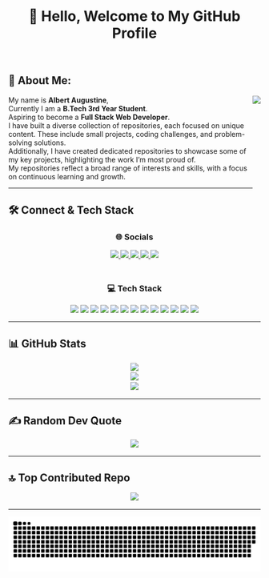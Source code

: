 <div align="center">

# 👋 Hello, Welcome to My GitHub Profile

</div>

<br>

## 💫 About Me:

<div align="left">

<img align="right" height="200" src="https://media3.giphy.com/media/v1.Y2lkPTc5MGI3NjExcWVzMDNjNWV6c2NvZXo4cTU3enpzM3R3MGJ0Z3ZhcmplaWVtbzc2NyZlcD12MV9pbnRlcm5hbF9naWZfYnlfaWQmY3Q9Zw/HscDLzkO8EOTmgkhQP/giphy.gif" />

My name is **Albert Augustine**,<br>
Currently I am a **B.Tech 3rd Year Student**.<br>
Aspiring to become a **Full Stack Web Developer**.<br>
I have built a diverse collection of repositories, each focused on unique content. These include small projects, coding challenges, and problem-solving solutions.<br>
Additionally, I have created dedicated repositories to showcase some of my key projects, highlighting the work I’m most proud of.<br>
My repositories reflect a broad range of interests and skills, with a focus on continuous learning and growth.

</div>

---

## 🛠️ Connect & Tech Stack
<!-- 🌐 Socials -->
<div align="center">
  <h3>🌐 Socials</h3>
  <p>
    <a href="https://www.linkedin.com/in/albertaugustine1884/" target="_blank">
      <img src="https://raw.githubusercontent.com/maurodesouza/profile-readme-generator/master/src/assets/icons/social/linkedin/default.svg" width="40" />
    </a>
    <a href="mailto:albertaugustine1884@gmail.com" target="_blank">
      <img src="https://raw.githubusercontent.com/maurodesouza/profile-readme-generator/master/src/assets/icons/social/gmail/default.svg" width="40" />
    </a>
    <a href="https://www.instagram.com/albert_augustine_yaknow/" target="_blank">
      <img src="https://raw.githubusercontent.com/maurodesouza/profile-readme-generator/master/src/assets/icons/social/instagram/default.svg" width="40" />
    </a>
    <a href="https://www.hackerrank.com/profile/PyroWarrior1884" target="_blank">
      <img src="https://raw.githubusercontent.com/maurodesouza/profile-readme-generator/master/src/assets/icons/social/hackerrank/default.svg" width="40" />
    </a>
    <a href="https://leetcode.com/u/albert_augustine/" target="_blank">
      <img src="https://img.icons8.com/?size=100&id=wDGo581Ea5Nf&format=png&color=000000" width="40" />
    </a>
  </p>
</div>

<!-- Spacer -->
<div style="height: 10px;"></div>

<!-- 💻 Tech Stack -->
<div align="center">
  <h3>💻 Tech Stack</h3>
  <p>
    <img src="https://img.shields.io/badge/c++-%2300599C.svg?style=plastic&logo=c%2B%2B&logoColor=white" />
    <img src="https://img.shields.io/badge/c-%2300599C.svg?style=plastic&logo=c&logoColor=white" />
    <img src="https://img.shields.io/badge/css3-%231572B6.svg?style=plastic&logo=css3&logoColor=white" />
    <img src="https://img.shields.io/badge/html5-%23E34F26.svg?style=plastic&logo=html5&logoColor=white" />
    <img src="https://img.shields.io/badge/go-%2300ADD8.svg?style=plastic&logo=go&logoColor=white" />
    <img src="https://img.shields.io/badge/java-%23ED8B00.svg?style=plastic&logo=openjdk&logoColor=white" />
    <img src="https://img.shields.io/badge/javascript-%23323330.svg?style=plastic&logo=javascript&logoColor=%23F7DF1E" />
    <img src="https://img.shields.io/badge/firebase-%23039BE5.svg?style=plastic&logo=firebase" />
    <img src="https://img.shields.io/badge/firebase-a08021?style=plastic&logo=firebase&logoColor=ffcd34" />
    <img src="https://img.shields.io/badge/react-%2320232a.svg?style=plastic&logo=react&logoColor=%2361DAFB" />
    <img src="https://img.shields.io/badge/tailwindcss-%2338B2AC.svg?style=plastic&logo=tailwind-css&logoColor=white" />
    <img src="https://img.shields.io/badge/Appwrite-%23FD366E.svg?style=plastic&logo=appwrite&logoColor=white" />
    <img src="https://img.shields.io/badge/mysql-4479A1.svg?style=plastic&logo=mysql&logoColor=white" />
  </p>
</div>

---

## 📊 GitHub Stats

<div align="center">
  <img src="https://github-readme-stats.vercel.app/api?username=Pyro-Warrior-1884&theme=tokyonight&hide_border=false&include_all_commits=true&count_private=true" /><br/>
  <img src="https://nirzak-streak-stats.vercel.app/?user=Pyro-Warrior-1884&theme=tokyonight&hide_border=false" /><br/>
  <img src="https://github-readme-stats.vercel.app/api/top-langs/?username=Pyro-Warrior-1884&theme=tokyonight&hide_border=false&include_all_commits=true&count_private=true&layout=compact" />
</div>

---

## ✍️ Random Dev Quote

<div align="center">
  <img src="https://quotes-github-readme.vercel.app/api?type=horizontal&theme=tokyonight" />
</div>

---

## 🔝 Top Contributed Repo

<div align="center">
  <img src="https://github-contributor-stats.vercel.app/api?username=Pyro-Warrior-1884&limit=5&theme=vue-dark&combine_all_yearly_contributions=true" />
</div>

---

<div align="center">
  <img src="https://raw.githubusercontent.com/Pyro-Warrior-1884/Pyro-Warrior-1884/output/snake.svg" alt="Snake animation" />
</div>

<!-- Proudly created with GPRM ( https://gprm.itsvg.in ) -->
